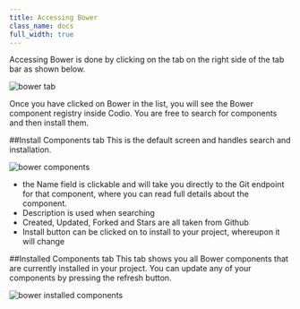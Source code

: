 ```yaml
---
title: Accessing Bower
class_name: docs
full_width: true
---
```


Accessing Bower is done by clicking on the tab on the right side of the tab bar as shown below.

![bower tab](/img/docs/bower-tab.png)

Once you have clicked on Bower in the list, you will see the Bower component registry inside Codio. You are free to search for components and then install them.

##Install Components tab
This is the default screen and handles search and installation.

![bower components](/img/docs/bower-install.png)

- the Name field is clickable and will take you directly to the Git endpoint for that component, where you can read full details about the component.
- Description is used when searching
- Created, Updated, Forked and Stars are all taken from Github
- Install button can be clicked on to install to your project, whereupon it will change


##Installed Components tab
This tab shows you all Bower components that are currently installed in your project. You can update any of your components by pressing the refresh button.

![bower installed components](/img/docs/bower-installed.png)
